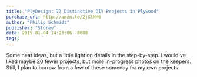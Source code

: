 ```yaml
---
title: "PlyDesign: 73 Distinctive DIY Projects in Plywood"
purchase_url: http://amzn.to/2jXlNH6
author: "Philip Schmidt"
publisher: "Storey"
date: 2015-01-04 14:23:06 -0600
tags:
---
```


Some neat ideas, but a little light on details in the step-by-step. I would've liked maybe 20 fewer projects, but more in-progress photos on the keepers. Still, I plan to borrow from a few of these someday for my own projects.
